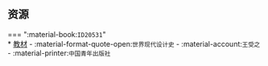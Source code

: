## 资源  
=== ":material-book:`ID20531`"  
    * [教材](https://api.mir6.com/api/lanzou?url=https://cqu-openlib.lanzout.com/i310428rwjyd&down=true) - :material-format-quote-open:`世界现代设计史` - :material-account:`王受之` - :material-printer:`中国青年出版社`  